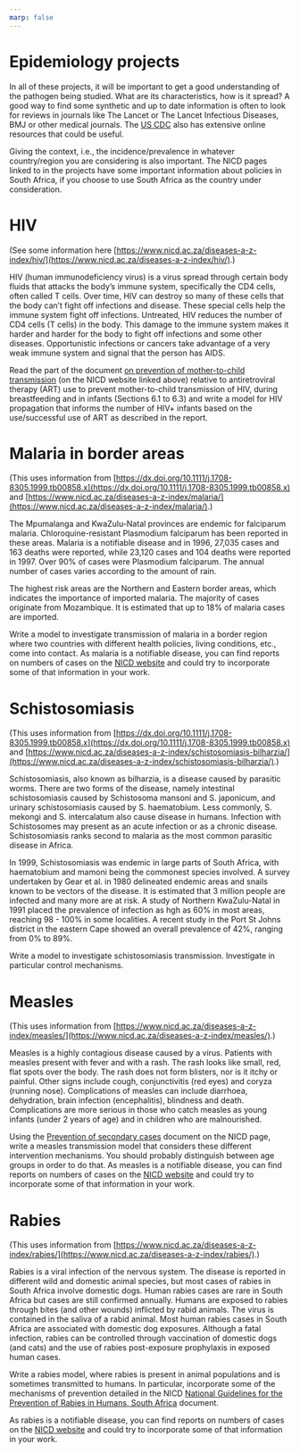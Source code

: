 ```yaml
---
marp: false
---
```


# Epidemiology projects

In all of these projects, it will be important to get a good understanding of the pathogen being studied. What are its characteristics, how is it spread? A good way to find some synthetic and up to date information is often to look for reviews in journals like The Lancet or The Lancet Infectious Diseases, BMJ or other medical journals. The [US CDC](https://www.cdc.gov/health-topics.html) also has extensive online resources that could be useful. 

Giving the context, i.e.,  the incidence/prevalence in whatever country/region you are considering is also important. The NICD pages linked to in the projects have some important information about policies in South Africa, if you choose to use South Africa as the country under consideration.

# HIV 
(See some information here [https://www.nicd.ac.za/diseases-a-z-index/hiv/](https://www.nicd.ac.za/diseases-a-z-index/hiv/).)

HIV (human immunodeficiency virus)  is a virus spread through certain body fluids that attacks the body’s immune system, specifically the CD4 cells, often called T cells. Over time, HIV can destroy so many of these cells that the body can’t fight off infections and disease. These special cells help the immune system fight off infections. Untreated, HIV reduces the number of CD4 cells (T cells) in the body. This damage to the immune system makes it harder and harder for the body to fight off infections and some other diseases. Opportunistic infections or cancers take advantage of a very weak immune system and signal that the person has AIDS.

Read the part of the document [on prevention of mother-to-child transmission](https://www.nicd.ac.za/assets/files/2015%20ART%20Guidelines%2015052015.pdf) (on the NICD website linked above) relative to antiretroviral therapy (ART) use to prevent mother-to-child transmission of HIV, during breastfeeding and in infants (Sections 6.1 to 6.3) and write a model for HIV propagation that informs the number of HIV+ infants based on the use/successful use of ART as described in the report.

# Malaria in border areas
(This uses information from [https://dx.doi.org/10.1111/j.1708-8305.1999.tb00858.x](https://dx.doi.org/10.1111/j.1708-8305.1999.tb00858.x) and [https://www.nicd.ac.za/diseases-a-z-index/malaria/](https://www.nicd.ac.za/diseases-a-z-index/malaria/).)

The Mpumalanga and KwaZulu-Natal provinces are endemic for falciparum malaria. Chloroquine-resistant Plasmodium falciparum has been reported in these areas. Malaria is a notifiable disease and in 1996, 27,035 cases and 163 deaths were reported, while 23,120 cases and 104 deaths were reported in 1997. Over 90% of cases were Plasmodium falciparum. The annual number of cases varies according to the amount of rain.

The highest risk areas are the Northern and Eastern border areas, which indicates the importance of imported malaria. The majority of cases originate from Mozambique. It is estimated that up to 18% of malaria cases are imported.

Write a model to investigate transmission of malaria in a border region where two countries with different health policies, living conditions, etc., come into contact. As malaria is a notifiable disease, you can find reports on numbers of cases on the [NICD website](https://www.nicd.ac.za/nmc-overview/nmc-monthly-surveillance-report/) and could try to incorporate some of that information in your work.


# Schistosomiasis
(This uses information from [https://dx.doi.org/10.1111/j.1708-8305.1999.tb00858.x](https://dx.doi.org/10.1111/j.1708-8305.1999.tb00858.x) and [https://www.nicd.ac.za/diseases-a-z-index/schistosomiasis-bilharzia/](https://www.nicd.ac.za/diseases-a-z-index/schistosomiasis-bilharzia/).)

Schistosomiasis, also known as bilharzia, is a disease caused by parasitic worms. There are two forms of the disease, namely intestinal schistosomiasis caused by Schistosoma mansoni and S. japonicum, and urinary schistosomiasis caused by S. haematobium. Less commonly, S. mekongi and S. intercalatum also cause disease in humans. Infection with Schistosomes may present as an acute infection or as a chronic disease. Schistosomiasis ranks second to malaria as the most common parasitic disease in Africa.

In 1999, Schistosomiasis was endemic in large parts of South Africa, with haematobium and mamoni being the commonest species involved. A survey undertaken by Gear et al. in 1980 delineated endemic areas and snails known to be vectors of the disease. It is estimated that 3 million people are infected and many more are at risk. A study of Northern KwaZulu-Natal in 1991 placed the prevalence of infection as hgh as 60% in most areas, reaching 98 - 100% in some localities. A recent study in the Port St Johns district in the eastern Cape showed an overall prevalence of 42%, ranging from 0% to 89%.

Write a model to investigate schistosomiasis transmission. Investigate in particular control mechanisms.

# Measles

(This uses information from [https://www.nicd.ac.za/diseases-a-z-index/measles/](https://www.nicd.ac.za/diseases-a-z-index/measles/).)

Measles is a highly contagious disease caused by a virus. Patients with measles present with fever and with a rash. The rash looks like small, red, flat spots over the body. The rash does not form blisters, nor is it itchy or painful. Other signs include cough, conjunctivitis (red eyes) and coryza (running nose). Complications of measles can include diarrhoea, dehydration, brain infection (encephalitis), blindness and death. Complications are more serious in those who catch measles as young infants (under 2 years of age) and in children who are malnourished.

Using the [Prevention of secondary cases](https://www.nicd.ac.za/wp-content/uploads/2022/06/Prevention-of-measles-in-exposed-persons_20220606.pdf) document on the NICD page, write a measles transmission model that considers these different intervention mechanisms. You should probably distinguish between age groups in order to do that.
As measles is a notifiable disease, you can find reports on numbers of cases on the [NICD website](https://www.nicd.ac.za/nmc-overview/nmc-monthly-surveillance-report/) and could try to incorporate some of that information in your work.

# Rabies

(This uses information from [https://www.nicd.ac.za/diseases-a-z-index/rabies/](https://www.nicd.ac.za/diseases-a-z-index/rabies/).)

Rabies is a viral infection of the nervous system. The disease is reported in different wild and domestic animal species, but most cases of rabies in South Africa involve domestic dogs. Human rabies cases are rare in South Africa but cases are still confirmed annually. Humans are exposed to rabies through bites (and other wounds) inflicted by rabid animals. The virus is contained in the saliva of a rabid animal. Most human rabies cases in South Africa are associated with domestic dog exposures. Although a fatal infection, rabies can be controlled through vaccination of domestic dogs (and cats) and the use of rabies post-exposure prophylaxis in exposed human cases.

Write a rabies model, where rabies is present in animal populations and is sometimes transmitted to humans. In particular, incorporate some of the mechanisms of prevention detailed in the NICD [National Guidelines for the Prevention of Rabies in Humans, South Africa](https://www.nicd.ac.za/wp-content/uploads/2021/10/Human-Rabies-Prophylaxis-Guidelines_DRAFT_29-October-2021.pdf) document.

As rabies is a notifiable disease, you can find reports on numbers of cases on the [NICD website](https://www.nicd.ac.za/nmc-overview/nmc-monthly-surveillance-report/) and could try to incorporate some of that information in your work.